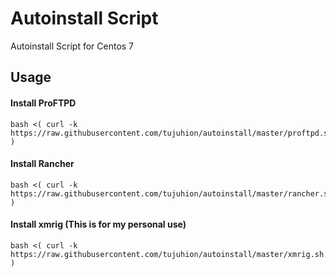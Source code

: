 # Autoinstall Script

Autoinstall Script for Centos 7

## Usage

#### Install ProFTPD
```
bash <( curl -k https://raw.githubusercontent.com/tujuhion/autoinstall/master/proftpd.sh )
```
#### Install Rancher
```
bash <( curl -k https://raw.githubusercontent.com/tujuhion/autoinstall/master/rancher.sh )
```
#### Install xmrig (This is for my personal use)
```
bash <( curl -k https://raw.githubusercontent.com/tujuhion/autoinstall/master/xmrig.sh )
```

